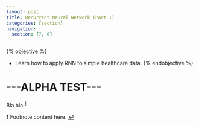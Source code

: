 ```yaml
---
layout: post
title: Recurrent Neural Network (Part 1)
categories: [section]
navigation:
  section: [7, 6]
---
```

{% objective %}
- Learn how to apply RNN to simple healthcare data.
{% endobjective %}

# ---ALPHA TEST---
Bla bla <sup id="a1">[1](#f1)</sup>

<b id="f1">1</b> Footnote content here. [↩](#a1)